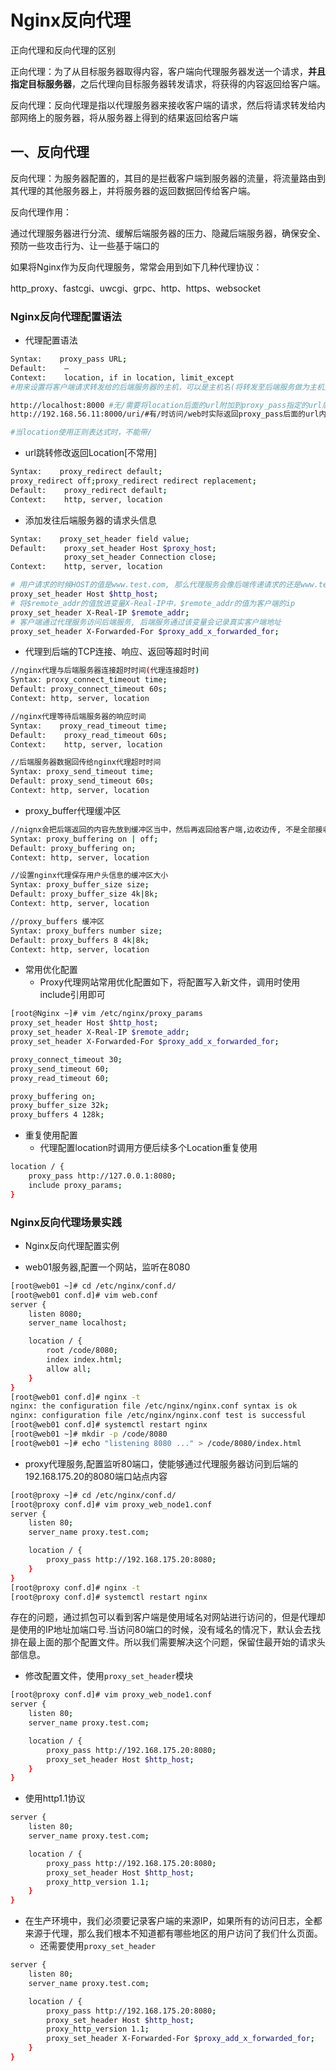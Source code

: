 # Nginx反向代理

正向代理和反向代理的区别

正向代理：为了从目标服务器取得内容，客户端向代理服务器发送一个请求，**并且指定目标服务器**，之后代理向目标服务器转发请求，将获得的内容返回给客户端。

反向代理：反向代理是指以代理服务器来接收客户端的请求，然后将请求转发给内部网络上的服务器，将从服务器上得到的结果返回给客户端



## 一、反向代理

反向代理：为服务器配置的，其目的是拦截客户端到服务器的流量，将流量路由到其代理的其他服务器上，并将服务器的返回数据回传给客户端。

反向代理作用：

通过代理服务器进行分流、缓解后端服务器的压力、隐藏后端服务器，确保安全、预防一些攻击行为、让一些基于端口的



如果将Nginx作为反向代理服务，常常会用到如下几种代理协议：

http_proxy、fastcgi、uwcgi、grpc、http、https、websocket



### Nginx反向代理配置语法

- 代理配置语法

```bash
Syntax:    proxy_pass URL;
Default:    —
Context:    location, if in location, limit_except
#用来设置将客户端请求转发给的后端服务器的主机，可以是主机名(将转发至后端服务做为主机头首部)、IP；也可以代理到预先设置的主机群组，需要模块ngx_http_upstream_module支持

http://localhost:8000 #无/需要将location后面的url附加到proxy_pass指定的url后面，类似root
http://192.168.56.11:8000/uri/#有/时访问/web时实际返回proxy_pass后面的url内容，类似alias

#当location使用正则表达式时，不能带/
```

- url跳转修改返回Location[不常用]

```bash
Syntax:    proxy_redirect default;
proxy_redirect off;proxy_redirect redirect replacement;
Default:    proxy_redirect default;
Context:    http, server, location
```

- 添加发往后端服务器的请求头信息

```bash
Syntax:    proxy_set_header field value;
Default:    proxy_set_header Host $proxy_host;
            proxy_set_header Connection close;
Context:    http, server, location

# 用户请求的时候HOST的值是www.test.com, 那么代理服务会像后端传递请求的还是www.test.com
proxy_set_header Host $http_host;
# 将$remote_addr的值放进变量X-Real-IP中，$remote_addr的值为客户端的ip
proxy_set_header X-Real-IP $remote_addr;
# 客户端通过代理服务访问后端服务, 后端服务通过该变量会记录真实客户端地址
proxy_set_header X-Forwarded-For $proxy_add_x_forwarded_for;
```

- 代理到后端的TCP连接、响应、返回等超时时间

```bash
//nginx代理与后端服务器连接超时时间(代理连接超时)
Syntax: proxy_connect_timeout time;
Default: proxy_connect_timeout 60s;
Context: http, server, location

//nginx代理等待后端服务器的响应时间
Syntax:    proxy_read_timeout time;
Default:    proxy_read_timeout 60s;
Context:    http, server, location

//后端服务器数据回传给nginx代理超时时间
Syntax: proxy_send_timeout time;
Default: proxy_send_timeout 60s;
Context: http, server, location
```

- proxy_buffer代理缓冲区

```bash
//nignx会把后端返回的内容先放到缓冲区当中，然后再返回给客户端,边收边传, 不是全部接收完再传给客户端
Syntax: proxy_buffering on | off;
Default: proxy_buffering on;
Context: http, server, location

//设置nginx代理保存用户头信息的缓冲区大小
Syntax: proxy_buffer_size size;
Default: proxy_buffer_size 4k|8k;
Context: http, server, location

//proxy_buffers 缓冲区
Syntax: proxy_buffers number size;
Default: proxy_buffers 8 4k|8k;
Context: http, server, location
```

- 常用优化配置
  - Proxy代理网站常用优化配置如下，将配置写入新文件，调用时使用include引用即可

```bash
[root@Nginx ~]# vim /etc/nginx/proxy_params
proxy_set_header Host $http_host;
proxy_set_header X-Real-IP $remote_addr;
proxy_set_header X-Forwarded-For $proxy_add_x_forwarded_for;

proxy_connect_timeout 30;
proxy_send_timeout 60;
proxy_read_timeout 60;

proxy_buffering on;
proxy_buffer_size 32k;
proxy_buffers 4 128k;
```

- 重复使用配置
  - 代理配置location时调用方便后续多个Location重复使用

```bash
location / {
    proxy_pass http://127.0.0.1:8080;
    include proxy_params;
}
```



### Nginx反向代理场景实践

- Nginx反向代理配置实例

- web01服务器,配置一个网站，监听在8080

```bash
[root@web01 ~]# cd /etc/nginx/conf.d/
[root@web01 conf.d]# vim web.conf
server {
    listen 8080;
    server_name localhost;

    location / {
        root /code/8080;
        index index.html;
        allow all;
    }
}
[root@web01 conf.d]# nginx -t
nginx: the configuration file /etc/nginx/nginx.conf syntax is ok
nginx: configuration file /etc/nginx/nginx.conf test is successful
[root@web01 conf.d]# systemctl restart nginx
[root@web01 ~]# mkdir -p /code/8080
[root@web01 ~]# echo "listening 8080 ..." > /code/8080/index.html
```

- proxy代理服务,配置监听80端口，使能够通过代理服务器访问到后端的192.168.175.20的8080端口站点内容

```bash
[root@proxy ~]# cd /etc/nginx/conf.d/
[root@proxy conf.d]# vim proxy_web_node1.conf
server {
    listen 80;
    server_name proxy.test.com;

    location / {
        proxy_pass http://192.168.175.20:8080;
    }
}
[root@proxy conf.d]# nginx -t
[root@proxy conf.d]# systemctl restart nginx
```

​		存在的问题，通过抓包可以看到客户端是使用域名对网站进行访问的，但是代理却是使用的IP地址加端口号.当访问80端口的时候，没有域名的情况下，默认会去找排在最上面的那个配置文件。所以我们需要解决这个问题，保留住最开始的请求头部信息。

- 修改配置文件，使用`proxy_set_header`模块

```bash
[root@proxy conf.d]# vim proxy_web_node1.conf
server {
    listen 80;
    server_name proxy.test.com;

    location / {
        proxy_pass http://192.168.175.20:8080;
        proxy_set_header Host $http_host;
    }
}
```

- 使用http1.1协议

```bash
server {
    listen 80;
    server_name proxy.test.com;

    location / {
        proxy_pass http://192.168.175.20:8080;
        proxy_set_header Host $http_host;
        proxy_http_version 1.1;
    }
}
```

- 在生产环境中，我们必须要记录客户端的来源IP，如果所有的访问日志，全都来源于代理，那么我们根本不知道都有哪些地区的用户访问了我们什么页面。
  - 还需要使用`proxy_set_header`

```bash
server {
    listen 80;
    server_name proxy.test.com;

    location / {
        proxy_pass http://192.168.175.20:8080;
        proxy_set_header Host $http_host;
        proxy_http_version 1.1;
        proxy_set_header X-Forwarded-For $proxy_add_x_forwarded_for;
    }
}
```